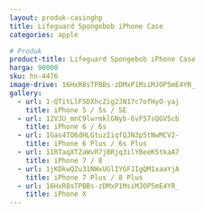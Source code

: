 ```yaml
---
layout: produk-casinghp
title: Lifeguard Spongebob iPhone Case
categories: apple

# Produk
product-title: Lifeguard Spongebob iPhone Case
harga: 90000
sku: hn-4476
image-drive: 16HxR8sTPBBs-zDMxP1MsiMJOP5mE4YR_
gallery:
  - url: 1-QTitLlF5DXhcZig2JN17c7ofHyO-yaj
    title: iPhone 5 / 5s / SE
  - url: 12VJU_mnC9lwrmklGNyb-6vF57sQGV5cb
    title: iPhone 6 / 6s
  - url: 1Gas4TO6dHLGtuzIiqfQJN3p5tNwMCV2-
    title: iPhone 6 Plus / 6s Plus
  - url: 11RTaqXTZaWvR7jBRjq3ilYBeeK5tkaA7
    title: iPhone 7 / 8
  - url: 1jKDkwQZu31NWxUGlIYGFJIgQM1xaaYjA
    title: iPhone 7 Plus / 8 Plus
  - url: 16HxR8sTPBBs-zDMxP1MsiMJOP5mE4YR_
    title: iPhone X
---
```

